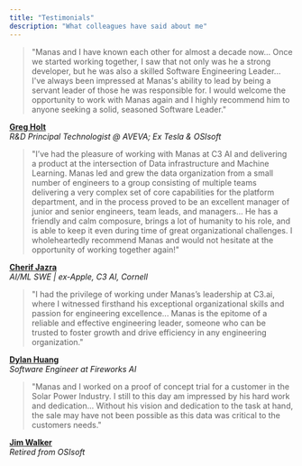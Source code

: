 ```yaml
---
title: "Testimonials"
description: "What colleagues have said about me"
---
```


<div class="testimonials-container">

<div class="testimonial-item">
<blockquote>
"Manas and I have known each other for almost a decade now... Once we started working together, I saw that not only was he a strong developer, but he was also a skilled Software Engineering Leader... I've always been impressed at Manas's ability to lead by being a servant leader of those he was responsible for. I would welcome the opportunity to work with Manas again and I highly recommend him to anyone seeking a solid, seasoned Software Leader."
</blockquote>
<div class="testimonial-attribution">
<strong><a href="https://www.linkedin.com/in/gregory-holt-8416b53" target="_blank">Greg Holt</a></strong><br>
<em>R&D Principal Technologist @ AVEVA; Ex Tesla & OSIsoft</em>
</div>
</div>

<div class="testimonial-item">
<blockquote>
"I’ve had the pleasure of working with Manas at C3 AI and delivering a product at the intersection of Data infrastructure and Machine Learning. Manas led and grew the data organization from a small number of engineers to a group consisting of multiple teams delivering a very complex set of core capabilities for the platform department, and in the process proved to be an excellent manager of junior and senior engineers, team leads, and managers... He has a friendly and calm composure, brings a lot of humanity to his role, and is able to keep it even during time of great organizational challenges. I wholeheartedly recommend Manas and would not hesitate at the opportunity of working together again!"
</blockquote>
<div class="testimonial-attribution">
<strong><a href="https://www.linkedin.com/in/gcherifjazra" target="_blank">Cherif Jazra</a></strong><br>
<em>AI/ML SWE | ex-Apple, C3 AI, Cornell</em>
</div>
</div>

<div class="testimonial-item">
<blockquote>
"I had the privilege of working under Manas’s leadership at C3.ai, where I witnessed firsthand his exceptional organizational skills and passion for engineering excellence... Manas is the epitome of a reliable and effective engineering leader, someone who can be trusted to foster growth and drive efficiency in any engineering organization."
</blockquote>
<div class="testimonial-attribution">
<strong><a href="https://www.linkedin.com/in/dphuang2/" target="_blank">Dylan Huang</a></strong><br>
<em>Software Engineer at Fireworks AI</em>
</div>
</div>

<div class="testimonial-item">
<blockquote>
"Manas and I worked on a proof of concept trial for a customer in the Solar Power Industry. I still to this day am impressed by his hard work and dedication... Without his vision and dedication to the task at hand, the sale may have not been possible as this data was critical to the customers needs."
</blockquote>
<div class="testimonial-attribution">
<strong><a href="hhttps://www.linkedin.com/in/jim-walker-27144341" target="_blank">Jim Walker</a></strong><br>
<em>Retired from OSIsoft</em>
</div>
</div>

</div>
